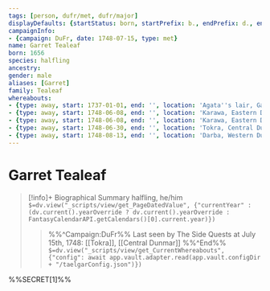 ```yaml
---
tags: [person, dufr/met, dufr/major]
displayDefaults: {startStatus: born, startPrefix: b., endPrefix: d., endStatus: died}
campaignInfo:
- {campaign: DuFr, date: 1748-07-15, type: met}
name: Garret Tealeaf
born: 1656
species: halfling
ancestry:
gender: male
aliases: [Garret]
family: Tealeaf
whereabouts:
- {type: away, start: 1737-01-01, end: '', location: 'Agata''s lair, Garamjala Desert'}
- {type: away, start: 1748-06-08, end: '', location: 'Karawa, Eastern Dunmar'}
- {type: away, start: 1748-06-08, end: '', location: 'Karawa, Eastern Dunmar'}
- {type: away, start: 1748-06-30, end: '', location: 'Tokra, Central Dunmar'}
- {type: away, start: 1748-08-13, end: '', location: 'Darba, Western Dunmar'}
---
```

# Garret Tealeaf
>[!info]+ Biographical Summary
>halfling, he/him
>`$=dv.view("_scripts/view/get_PageDatedValue", {"currentYear" : (dv.current().yearOverride ? dv.current().yearOverride : FantasyCalendarAPI.getCalendars()[0].current.year)})`
>>%%^Campaign:DuFr%% Last seen by The Side Quests at July 15th, 1748: [[Tokra]], [[Central Dunmar]] %%^End%%
>> `$=dv.view("_scripts/view/get_CurrentWhereabouts", {"config": await app.vault.adapter.read(app.vault.configDir + "/taelgarConfig.json")})`

%%SECRET[1]%%